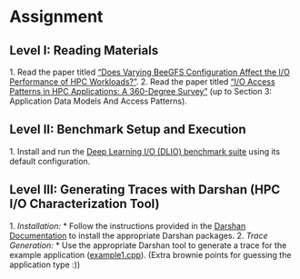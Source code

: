 # Assignment

## Level I: Reading Materials
1.⁠ ⁠Read the paper titled [“Does Varying BeeGFS Configuration Affect the I/O Performance of HPC Workloads?”](https://ieeexplore.ieee.org/iel7/10321812/10321831/10321840.pdf).
2.⁠ ⁠Read the paper titled [“I/O Access Patterns in HPC Applications: A 360-Degree Survey”](https://dl.acm.org/doi/pdf/10.1145/3611007) (up to Section 3: Application Data Models And Access Patterns).

## Level II: Benchmark Setup and Execution
1.⁠ ⁠Install and run the [Deep Learning I/O (DLIO) benchmark suite](https://dlio-benchmark.readthedocs.io/en/latest/) using its default configuration.

## Level III: Generating Traces with Darshan (HPC I/O Characterization Tool)
1.⁠ ⁠*Installation:*
    * Follow the instructions provided in the [Darshan Documentation](https://wordpress.cels.anl.gov/darshan/documentation/) to install the appropriate Darshan packages.
2.⁠ ⁠*Trace Generation:*
    * Use the appropriate Darshan tool to generate a trace for the example application ([example1.cpp](example1.cpp)). (Extra brownie points for guessing the application type :))

